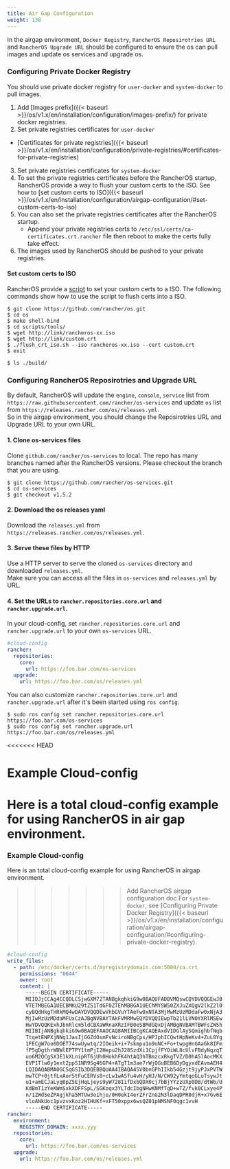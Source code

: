 ```yaml
---
title: Air Gap Configuration
weight: 138
---
```


In the airgap environment, `Docker Registry`, `RancherOS Reposirotries URL` and `RancherOS Upgrade URL` should be configured to ensure the os can pull images and update os services and upgrade os.


### Configuring Private Docker Registry

You should use private docker registry for `user-docker` and `system-docker` to pull images.

1. Add [Images prefix]({{< baseurl >}}/os/v1.x/en/installation/configuration/images-prefix/) for private docker registries.
2. Set private registries certificates for `user-docker`
  - [Certificates for private registries]({{< baseurl >}}/os/v1.x/en/installation/configuration/private-registries/#certificates-for-private-registries)
3. Set private registries certificates for `system-docker`
  1. To set the private registries certificates before the RancherOS startup, RancherOS provide a way to flush your custom certs to the ISO. See how to [set custom certs to ISO]({{< baseurl >}}/os/v1.x/en/installation/configuration/airgap-configuration/#set-custom-certs-to-iso)
  2. You can also set the private registries certificates after the RancherOS startup.
      - Append your private registries certs to `/etc/ssl/certs/ca-certificates.crt.rancher` file then reboot to make the certs fully take effect.
4. The images used by RancherOS should be pushed to your private registries.

#### Set custom certs to ISO

RancherOS provide a [script](https://github.com/rancher/os/blob/master/scripts/tools/flush_crt_iso.sh) to set your custom certs to a ISO. The following commands show how to use the script to flush certs into a ISO.
```shell
$ git clone https://github.com/rancher/os.git
$ cd os
$ make shell-bind
$ cd scripts/tools/
$ wget http://link/rancheros-xx.iso
$ wget http://link/custom.crt
$ ./flush_crt_iso.sh --iso rancheros-xx.iso --cert custom.crt
$ exit

$ ls ./build/
```

### Configuring RancherOS Reposirotries and Upgrade URL

By default, RancherOS will update the `engine`, `console`,  `service` list from `https://raw.githubusercontent.com/rancher/os-services` and update `os` list from `https://releases.rancher.com/os/releases.yml`.  
So in the airgap environment, you should change the Reposirotries URL and Upgrade URL to your own URL.

#### 1. Clone os-services files

Clone `github.com/rancher/os-services` to local. The repo has many branches named after the RancherOS versions. Please checkout the branch that you are using.

```
$ git clone https://github.com/rancher/os-services.git
$ cd os-services
$ git checkout v1.5.2
```

#### 2. Download the os releases yaml

Download the `releases.yml` from `https://releases.rancher.com/os/releases.yml`.

#### 3. Serve these files by HTTP

Use a HTTP server to serve the cloned `os-services` directory and downloaded `releases.yml`.   
Make sure you can access all the files in `os-services` and `releases.yml` by URL.

#### 4. Set the URLs to `rancher.repositories.core.url` and `rancher.upgrade.url`.

In your cloud-config, set `rancher.repositories.core.url` and `rancher.upgrade.url` to your own `os-services` URL.
```yaml
#cloud-config
rancher:
  repositories:
    core:
      url: https://foo.bar.com/os-services
  upgrade:
    url: https://foo.bar.com/os/releases.yml
```

You can also customize `rancher.repositories.core.url` and `rancher.upgrade.url` after it's been started using `ros config`.

```
$ sudo ros config set rancher.repositories.core.url https://foo.bar.com/os-services
$ sudo ros config set rancher.upgrade.url https://foo.bar.com/os/releases.yml
```

<<<<<<< HEAD
# Example Cloud-config

Here is a total cloud-config example for using RancherOS in air gap environment.
=======
### Example Cloud-config

Here is an total cloud-config example for using RancherOS in airgap environment.
>>>>>>> Add RancherOS airgap configuration doc
For `system-docker`, see [Configuring Private Docker Registry]({{< baseurl >}}/os/v1.x/en/installation/configuration/airgap-configuration/#configuring-private-docker-registry).

```yaml
#cloud-config
write_files:
  - path: /etc/docker/certs.d/myregistrydomain.com:5000/ca.crt
    permissions: "0644"
    owner: root
    content: |
      -----BEGIN CERTIFICATE-----
      MIIDJjCCAg4CCQDLCSjwGXM72TANBgkqhkiG9w0BAQUFADBVMQswCQYDVQQGEwJB
      VTETMBEGA1UECBMKU29tZS1TdGF0ZTEhMB8GA1UEChMYSW50ZXJuZXQgV2lkZ2l0
      cyBQdHkgTHRkMQ4wDAYDVQQDEwVhbGVuYTAeFw0xNTA3MjMwMzUzMDdaFw0xNjA3
      MjIwMzUzMDdaMFUxCzAJBgNVBAYTAkFVMRMwEQYDVQQIEwpTb21lLVN0YXRlMSEw
      HwYDVQQKExhJbnRlcm5ldCBXaWRnaXRzIFB0eSBMdGQxDjAMBgNVBAMTBWFsZW5h
      MIIBIjANBgkqhkiG9w0BAQEFAAOCAQ8AMIIBCgKCAQEAxdVIDGlAySQmighbfNqb
      TtqetENPXjNNq1JasIjGGZdOsmFvNciroNBgCps/HPJphICQwtHpNeKv4+ZuL0Yg
      1FECgW7oo6DOET74swUywtq/2IOeik+i+7skmpu1o9uNC+Fo+twpgHnGAaGk8IFm
      fP5gDgthrWBWlEPTPY1tmPjI2Hepu2hJ28SzdXi1CpjfFYOiWL8cUlvFBdyNqzqT
      uo6M2QCgSX3E1kXLnipRT6jUh0HokhFK4htAQ3hTBmzcxRkgTVZ/D0hA5lAocMKX
      EVP1Tlw0y1ext2ppS1NR9Sg46GP4+ATgT1m3ae7rWjQGuBEB6DyDgyxdEAvmAEH4
      LQIDAQABMA0GCSqGSIb3DQEBBQUAA4IBAQA45V0bnGPhIIkb54Gzjt9jyPJxPVTW
      mwTCP+0jtfLxAor5tFuCERVs8+cLw1wASfu4vH/yHJ/N/CW92yYmtqoGLuTsywJt
      u1+amECJaLyq0pZ5EjHqLjeys9yW728IifDxbQDX0cj7bBjYYzzUXp0DB/dtWb/U
      KdBmT1zYeKWmSxkXDFFSpL/SGKoqx3YLTdcIbgNHwKNMfTgD+wTZ/fvk0CLxye4P
      n/1ZWdSeZPAgjkha5MTUw3o1hjo/0H0ekI4erZFrZnG2N3lDaqDPR8djR+x7Gv6E
      vloANkUoc1pvzvxKoz2HIHUKf+xFT50xppx6wsQZ01pNMSNF0qgc1vvH
      -----END CERTIFICATE-----
rancher:
  environment:
    REGISTRY_DOMAIN: xxxx.yyy
  repositories:
    core:
      url: https://foo.bar.com/os-services
  upgrade:
    url: https://foo.bar.com/os/releases.yml
```
